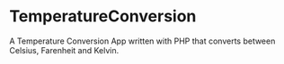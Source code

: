 # TemperatureConversion
A Temperature Conversion App written with PHP that converts between Celsius, Farenheit and Kelvin. 
